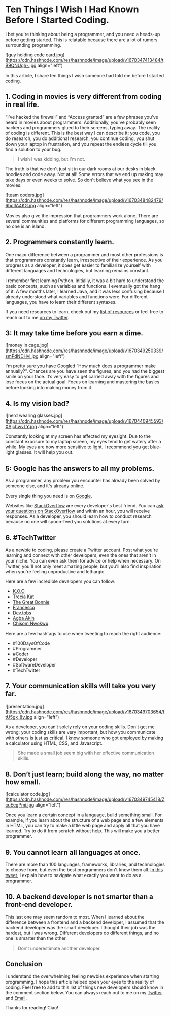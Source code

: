 # Ten Things I Wish I Had Known Before I Started Coding.

I bet you're thinking about being a programmer, and you need a heads-up before getting started. This is relatable because there are a lot of rumors surrounding programming. 

![guy holding code card.jpg](https://cdn.hashnode.com/res/hashnode/image/upload/v1670347413484/tB9QNUgh-.jpg align="left")

In this article, I share ten things I wish someone had told me before I started coding.

## 1. Coding in movies is very different from coding in real life.
“I've hacked the firewall” and “Access granted” are a few phrases you've heard in movies about programmers. Additionally, you've probably seen hackers and programmers glued to their screens, typing away. The reality of coding is different. This is the best way I can describe it: you code, you do research, you do additional research, you continue coding, you shut down your laptop in frustration, and you repeat the endless cycle till you find a solution to your bug. 

> I wish I was kidding, but I'm not.

The truth is that we don't just sit in our dark rooms at our desks in black hoodies and code away. Not at all! Some errors that we end up making may take days or even weeks to solve. So don't believe what you see in the movies. 

![team coders.jpg](https://cdn.hashnode.com/res/hashnode/image/upload/v1670348482479/6bdIIA4KG.jpg align="left")

Movies also give the impression that programmers work alone. There are several communities and platforms for different programming languages, so no one is an island. 

## 2. Programmers constantly learn. 
One major difference between a programmer and most other professions is that programmers constantly learn, irrespective of their experience. As you progress as a developer, it does get easier to familiarize yourself with different languages and technologies, but learning remains constant. 

I remember first learning Python. Initially, it was a bit hard to understand the basic concepts, such as variables and functions. I eventually got the hang of it. A few months later, I learned Java, and it was less confusing because I already understood what variables and functions were. For different languages, you have to learn their different syntaxes. 

If you need resources to learn, check out my [list of resources](https://itsjustchioma.hashnode.dev/page-resources) or feel free to reach out to me [on my Twitter](https://twitter.com/itsjustchioma). 

## 3: It may take time before you earn a dime. 

![money in cage.jpg](https://cdn.hashnode.com/res/hashnode/image/upload/v1670349250339/smPdNDHvl.jpg align="left")

I'm pretty sure you have Googled “How much does a programmer make annually?". Chances are you have seen the figures, and you had the biggest smile on your face. It’s very easy to get carried away with the figures and lose focus on the actual goal. Focus on learning and mastering the basics before looking into making money from it. 

## 4. Is my vision bad? 

![nerd wearing glasses.jpg](https://cdn.hashnode.com/res/hashnode/image/upload/v1670440945593/XAjchwvLY.jpg align="left")

Constantly looking at my screen has affected my eyesight. Due to the constant exposure to my laptop screen, my eyes tend to get watery after a while. My eyes are now more sensitive to light. I recommend you get blue-light glasses. It will help you out. 

## 5: Google has the answers to all my problems.

As a programmer, any problem you encounter has already been solved by someone else, and it's already online.

Every single thing you need is on [Google](https://www.google.com/). 

Websites like [StackOverflow](https://stackoverflow.com/) are every developer's best friend. You can [ask your questions on StackOverflow](https://stackoverflow.com/questions/ask) and within an hour, you will receive responses. As a developer, you should learn how to conduct research because no one will spoon-feed you solutions at every turn.

## 6. #TechTwitter

As a newbie to coding, please create a Twitter account. Post what you're learning and connect with other developers, even the ones that aren't in your niche. You can even ask them for advice or help when necessary. On Twitter, you'll not only meet amazing people, but you'll also find inspiration when you're feeling unproductive and lethargic. 

Here are a few incredible developers you can follow:
- [K.O.O](https://twitter.com/Dominus_Kelvin)
- [Trecia Kat](https://twitter.com/TreciaKS)
- [The Great Bonnie](https://twitter.com/The_GreatBonnie)
- [Francesco](https://twitter.com/FrancescoCiull4)
- [Dev.tobs](https://twitter.com/DevTobs)
- [Agba Akin](https://twitter.com/Kynsofficial)
- [Chisom Nwokwu](https://twitter.com/tech_queen)

Here are a few hashtags to use when tweeting to reach the right audience: 
- #100DaysOfCode 
- #Programmer 
- #Coder
- #Developer 
- #SoftwareDeveloper
- #TechTwitter

## 7. Your communication skills will take you very far.

![presentation.jpg](https://cdn.hashnode.com/res/hashnode/image/upload/v1670349703654/ftU5gx_8y.jpg align="left")

As a developer, you can’t solely rely on your coding skills. Don't get me wrong; your coding skills are very important, but how you communicate with others is just as critical. I know someone who got employed by making a calculator using HTML, CSS, and Javascript. 

> She made a small job seem big with her effective communication skills. 

## 8. Don’t just learn; build along the way, no matter how small.

![calculator code.jpg](https://cdn.hashnode.com/res/hashnode/image/upload/v1670349745418/ZcuEegPmi.jpg align="left")

Once you learn a certain concept in a language, build something small. For example, if you learn about the structure of a web page and a few elements in HTML, you can try to make a little web page and apply all that you have learned. Try to do it from scratch without help. This will make you a better programmer. 

## 9. You cannot learn all languages at once. 

There are more than 100 languages, frameworks, libraries, and technologies to choose from, but even the best programmers don't know them all. [In this tweet](https://twitter.com/itsjustchioma/status/1583488913749856256), I explain how to navigate what exactly you want to do as a programmer. 

## 10. A backend developer is not smarter than a front-end developer.
This last one may seem random to most. When I learned about the difference between a frontend and a backend developer, I assumed that the backend developer was the smart developer. I thought their job was the hardest, but I was wrong. Different developers do different things, and no one is smarter than the other. 

> Don’t underestimate another developer.

## Conclusion
I understand the overwhelming feeling newbies experience when starting programming. I hope this article helped open your eyes to the reality of coding. Feel free to add to this list of things new developers should know in the comment section below. 
You can always reach out to me on my [Twitter](https://twitter.com/itsjustchioma) and [Email](mailto:[chiomacodes@gmail.com]). 

Thanks for reading! Ciao!




